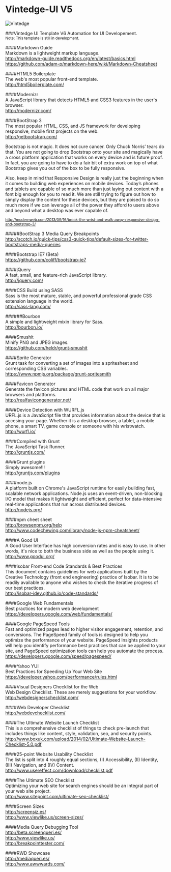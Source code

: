 Vintedge-UI V5
==============

![Vintedge](http://vintedge.com/images/logo_vintedge_sm.png "Vintedge")

###Vintedge UI Template V6
Automation for UI Developement.<br />
<sup>Note: This template is still in development.</sup>


####Markdown Guide<br />
Markdown is a lightweight markup language.<br />
http://markdown-guide.readthedocs.org/en/latest/basics.html<br />
https://github.com/adam-p/markdown-here/wiki/Markdown-Cheatsheet


####HTML5 Boilerplate<br />
The web's most popular front-end template.<br />
http://html5boilerplate.com/


####Modernizr<br />
A JavaScript library that detects HTML5 and CSS3 features in the user's browser.<br />
http://modernizr.com/


####BootStrap 3<br />
The most popular HTML, CSS, and JS framework for developing responsive, mobile first projects on the web.<br />
http://getbootstrap.com/<br />


Bootstrap is not magic. It does not cure cancer. Only Chuck Norris’ tears do that. You are not going to drop Bootstrap onto your site and magically have a cross platform application that works on every device and is future proof. In fact, you are going to have to do a fair bit of extra work on top of what Bootstrap gives you out of the box to be fully responsive.

Also, keep in mind that Responsive Design is really just the beginning when it comes to building web experiences on mobile devices. Today’s phones and tablets are capable of so much more than just laying out content with a font big enough for you to read it. We are still trying to figure out how to simply display the content for these devices, but they are poised to do so much more if we can leverage all of the power they afford to users above and beyond what a desktop was ever capable of.


<sup>http://modernweb.com/2013/09/16/break-the-wrist-and-walk-away-responsive-design-and-bootstrap-3/</sup>


#####BootStrap 3 Media Query Breakpoints<br />
http://scotch.io/quick-tips/css3-quick-tips/default-sizes-for-twitter-bootstraps-media-queries


####Bootstrap IE7 (Beta)<br />
https://github.com/coliff/bootstrap-ie7


####jQuery<br />
A fast, small, and feature-rich JavaScript library.<br />
http://jquery.com/


####CSS Build using SASS<br />
Sass is the most mature, stable, and powerful professional grade CSS extension language in the world.<br />
http://sass-lang.com/


######Bourbon<br />
A simple and lightweight mixin library for Sass.<br />
http://bourbon.io/


####Smushit<br />
Minify PNG and JPEG images.<br />
https://github.com/heldr/grunt-smushit


####Sprite Generator<br />
Grunt task for converting a set of images into a spritesheet and corresponding CSS variables.<br />
https://www.npmjs.org/package/grunt-spritesmith


####Favicon Generator<br />
Generate the favicon pictures and HTML code that work on all major browsers and platforms.<br />
http://realfavicongenerator.net/


####Device Detection with WURFL.js<br />
URFL.js is a JavaScript file that provides information about the device that is accesing your page. Whether it is a desktop browser, a tablet, a mobile phone, a smart TV, game console or someone with his wristwatch.<br />
http://wurfl.io/


####Compiled with Grunt<br />
The JavaScript Task Runner.<br />
http://gruntjs.com/


####Grunt plugins<br />
Simply awesome!!!<br />
http://gruntjs.com/plugins


####node.js<br />
A platform built on Chrome's JavaScript runtime for easily building fast, scalable network applications. Node.js uses an event-driven, non-blocking I/O model that makes it lightweight and efficient, perfect for data-intensive real-time applications that run across distributed devices.<br />
http://nodejs.org/


####npm cheet sheet<br />
http://browsenpm.org/help<br />
http://www.codechewing.com/library/node-js-npm-cheatsheet/


####A Good UI<br />
A Good User Interface has high conversion rates and is easy to use. In other words, it's nice to both the business side as well as the people using it.<br />
http://www.goodui.org/


####isobar Front-end Code Standards & Best Practices<br />
This document contains guidelines for web applications built by the Creative Technology (front end engineering) practice of Isobar. It is to be readily available to anyone who wishes to check the iterative progress of our best practices.<br />
http://isobar-idev.github.io/code-standards/


####Google Web Fundamentals<br />
Best practices for modern web development<br />
https://developers.google.com/web/fundamentals/



####Google PageSpeed Tools<br />
Fast and optimized pages lead to higher visitor engagement, retention, and conversions. The PageSpeed family of tools is designed to help you optimize the performance of your website. PageSpeed Insights products will help you identify performance best practices that can be applied to your site, and PageSpeed optimization tools can help you automate the process.<br />
https://developers.google.com/speed/pagespeed/


####Yahoo YUI<br />
Best Practices for Speeding Up Your Web Site<br />
https://developer.yahoo.com/performance/rules.html


####Visual Designers Checklist for the Web<br />
Web Design Checklist. These are merely suggestions for your workflow.<br />
http://webdesignerschecklist.com/


####Web Developer Checklist<br />
http://webdevchecklist.com/


####The Ultimate Website Launch Checklist<br />
This is a comprehensive checklist of things to check pre-launch that includes things like content, style, validation, seo, and security points.<br />
http://www.boxuk.com/upload/2014/02/Ultimate-Website-Launch-Checklist-5.0.pdf


####25-point Website Usability Checklist<br />
The list is split into 4 roughly equal sections, (I) Accessibility, (II) Identity, (III) Navigation, and (IV) Content.<br />
http://www.usereffect.com/download/checklist.pdf


####The Ultimate SEO Checklist<br />
Optimizing your web site for search engines should be an integral part of your web site project.<br />
http://www.sitepoint.com/ultimate-seo-checklist/


####Screen Sizes<br />
http://screensiz.es/<br />
http://www.viewlike.us/screen-sizes/


####Media Query Debugging Tool<br />
http://beta.screenqueri.es/<br />
http://www.viewlike.us/<br />
http://breakpointtester.com/


####RWD Showcase<br />
http://mediaqueri.es/<br />
http://www.awwwards.com/